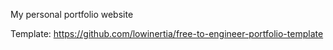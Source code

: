 My personal portfolio website


Template: https://github.com/lowinertia/free-to-engineer-portfolio-template